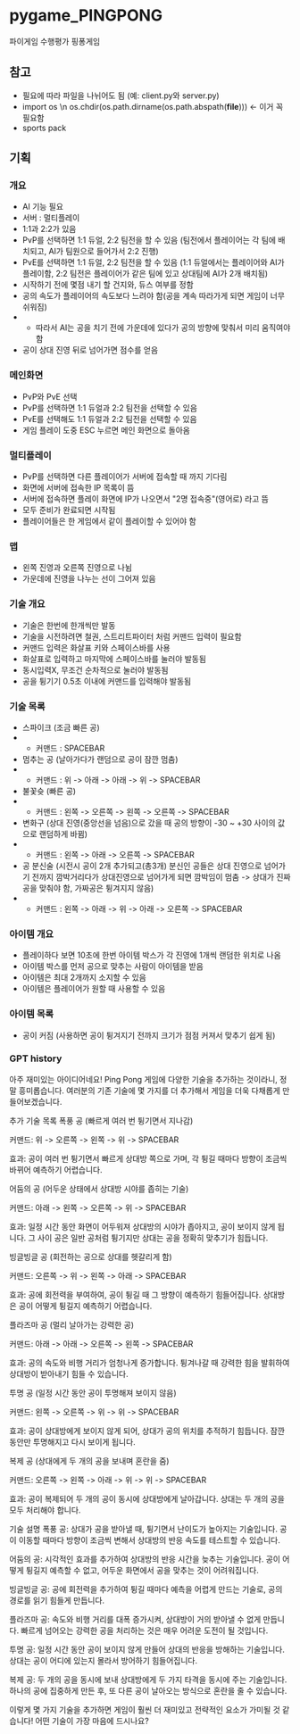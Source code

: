 # pygame_PINGPONG
파이게임 수행평가 핑퐁게임

## 참고
- 필요에 따라 파일을 나뉘어도 됨 (예: client.py와 server.py)
- import os \n os.chdir(os.path.dirname(os.path.abspath(__file__))) <- 이거 꼭 필요함
- sports pack

## 기획

### 개요
- AI 기능 필요
- 서버 : 멀티플레이
- 1:1과 2:2가 있음
- PvP를 선택하면 1:1 듀얼, 2:2 팀전을 할 수 있음 (팀전에서 플레이어는 각 팀에 배치되고, AI가 팀원으로 들어가서 2:2 진행)
- PvE를 선택하면 1:1 듀얼, 2:2 팀전을 할 수 있음 (1:1 듀얼에서는 플레이어와 AI가 플레이함, 2:2 팀전은 플레이어가 같은 팀에 있고 상대팀에 AI가 2개 배치됨)
- 시작하기 전에 몇점 내기 할 건지와, 듀스 여부를 정함 
- 공의 속도가 플레이어의 속도보다 느려야 함(공을 계속 따라가게 되면 게임이 너무 쉬워짐)
- - 따라서 AI는 공을 치기 전에 가운데에 있다가 공의 방향에 맞춰서 미리 움직여야 함
- 공이 상대 진영 뒤로 넘어가면 점수를 얻음

### 메인화면
- PvP와 PvE 선택
- PvP를 선택하면 1:1 듀얼과 2:2 팀전을 선택할 수 있음
- PvE를 선택해도 1:1 듀얼과 2:2 팀전을 선택할 수 있음
- 게임 플레이 도중 ESC 누르면 메인 화면으로 돌아옴

### 멀티플레이
- PvP를 선택하면 다른 플레이어가 서버에 접속할 때 까지 기다림
- 화면에 서버에 접속한 IP 목록이 뜸
- 서버에 접속하면 플레이 화면에 IP가 나오면서 "2명 접속중"(영어로) 라고 뜸
- 모두 준비가 완료되면 시작됨
- 플레이어들은 한 게임에서 같이 플레이할 수 있어야 함

### 맵
- 왼쪽 진영과 오른쪽 진영으로 나뉨
- 가운데에 진영을 나누는 선이 그어져 있음 

### 기술 개요
- 기술은 한번에 한개씩만 발동
- 기술을 시전하려면 철권, 스트리트파이터 처럼 커맨드 입력이 필요함
- 커맨드 입력은 화살표 키와 스페이스바를 사용
- 화살표로 입력하고 마지막에 스페이스바를 눌러야 발동됨
- 동시입력X, 무조건 순차적으로 눌러야 발동됨 
- 공을 튕기기 0.5초 이내에 커맨드를 입력해야 발동됨

### 기술 목록
- 스파이크 (조금 빠른 공)
- - 커맨드 : SPACEBAR
- 멈추는 공 (날아가다가 랜덤으로 공이 잠깐 멈춤)
- - 커맨드 : 위 -> 아래 -> 아래 -> 위 -> SPACEBAR  
- 불꽃슛 (빠른 공)
- - 커맨드 : 왼쪽 -> 오른쪽 -> 왼쪽 -> 오른쪽 -> SPACEBAR
- 변화구 (상대 진영(중앙선을 넘음)으로 갔을 때 공의 방향이 -30 ~ +30 사이의 값으로 랜덤하게 바뀜)
- - 커맨드 : 왼쪽 -> 아래 -> 오른쪽 -> SPACEBAR
- 공 분신술 (시전시 공이 2개 추가되고(총3개) 분신인 공들은 상대 진영으로 넘어가기 전까지 깜박거리다가 상대진영으로 넘어가게 되면 깜박임이 멈춤 -> 상대가 진짜 공을 맞춰야 함, 가짜공은 튕겨지지 않음)
- - 커맨드 : 왼쪽 -> 아래 -> 위 -> 아래 -> 오른쪽 -> SPACEBAR

### 아이템 개요
- 플레이하다 보면 10초에 한번 아이템 박스가 각 진영에 1개씩 랜덤한 위치로 나옴
- 아이템 박스를 먼저 공으로 맞추는 사람이 아이템을 받음
- 아이템은 최대 2개까지 소지할 수 있음
- 아이템은 플레이어가 원할 때 사용할 수 있음

### 아이템 목록
- 공이 커짐 (사용하면 공이 튕겨지기 전까지 크기가 점점 커져서 맞추기 쉽게 됨) 


### GPT history
아주 재미있는 아이디어네요! Ping Pong 게임에 다양한 기술을 추가하는 것이라니, 정말 흥미롭습니다. 여러분의 기존 기술에 몇 가지를 더 추가해서 게임을 더욱 다채롭게 만들어보겠습니다.

추가 기술 목록
폭풍 공 (빠르게 여러 번 튕기면서 지나감)

커맨드: 위 -> 오른쪽 -> 왼쪽 -> 위 -> SPACEBAR

효과: 공이 여러 번 튕기면서 빠르게 상대방 쪽으로 가며, 각 튕길 때마다 방향이 조금씩 바뀌어 예측하기 어렵습니다.

어둠의 공 (어두운 상태에서 상대방 시야를 좁히는 기술)

커맨드: 아래 -> 왼쪽 -> 오른쪽 -> 위 -> SPACEBAR

효과: 일정 시간 동안 화면이 어두워져 상대방의 시야가 좁아지고, 공이 보이지 않게 됩니다. 그 사이 공은 일반 공처럼 튕기지만 상대는 공을 정확히 맞추기가 힘듭니다.

빙글빙글 공 (회전하는 공으로 상대를 헷갈리게 함)

커맨드: 오른쪽 -> 위 -> 왼쪽 -> 아래 -> SPACEBAR

효과: 공에 회전력을 부여하여, 공이 튕길 때 그 방향이 예측하기 힘들어집니다. 상대방은 공이 어떻게 튕길지 예측하기 어렵습니다.

플라즈마 공 (멀리 날아가는 강력한 공)

커맨드: 아래 -> 아래 -> 오른쪽 -> 왼쪽 -> SPACEBAR

효과: 공의 속도와 비행 거리가 엄청나게 증가합니다. 튕겨나갈 때 강력한 힘을 발휘하여 상대방이 받아내기 힘들 수 있습니다.

투명 공 (일정 시간 동안 공이 투명해져 보이지 않음)

커맨드: 왼쪽 -> 오른쪽 -> 위 -> 위 -> SPACEBAR

효과: 공이 상대방에게 보이지 않게 되어, 상대가 공의 위치를 추적하기 힘듭니다. 잠깐 동안만 투명해지고 다시 보이게 됩니다.

복제 공 (상대에게 두 개의 공을 보내며 혼란을 줌)

커맨드: 오른쪽 -> 왼쪽 -> 아래 -> 위 -> 위 -> SPACEBAR

효과: 공이 복제되어 두 개의 공이 동시에 상대방에게 날아갑니다. 상대는 두 개의 공을 모두 처리해야 합니다.

기술 설명
폭풍 공: 상대가 공을 받아낼 때, 튕기면서 난이도가 높아지는 기술입니다. 공이 이동할 때마다 방향이 조금씩 변해서 상대방의 반응 속도를 테스트할 수 있습니다.

어둠의 공: 시각적인 효과를 추가하여 상대방의 반응 시간을 늦추는 기술입니다. 공이 어떻게 튕길지 예측할 수 없고, 어두운 화면에서 공을 맞추는 것이 어려워집니다.

빙글빙글 공: 공에 회전력을 추가하여 튕길 때마다 예측을 어렵게 만드는 기술로, 공의 경로를 읽기 힘들게 만듭니다.

플라즈마 공: 속도와 비행 거리를 대폭 증가시켜, 상대방이 거의 받아낼 수 없게 만듭니다. 빠르게 넘어오는 강력한 공을 처리하는 것은 매우 어려운 도전이 될 것입니다.

투명 공: 일정 시간 동안 공이 보이지 않게 만들어 상대의 반응을 방해하는 기술입니다. 상대는 공이 어디에 있는지 몰라서 방어하기 힘들어집니다.

복제 공: 두 개의 공을 동시에 보내 상대방에게 두 가지 타격을 동시에 주는 기술입니다. 하나의 공에 집중하게 만든 후, 또 다른 공이 날아오는 방식으로 혼란을 줄 수 있습니다.

이렇게 몇 가지 기술을 추가하면 게임이 훨씬 더 재미있고 전략적인 요소가 가미될 것 같습니다! 어떤 기술이 가장 마음에 드시나요?
